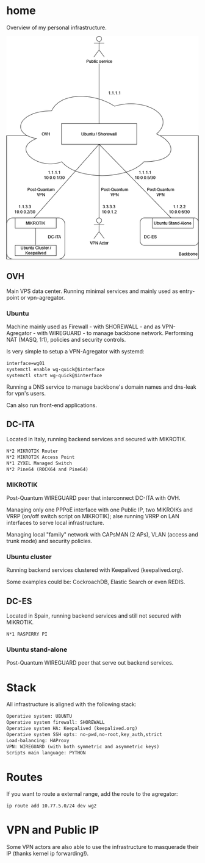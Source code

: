 # home
Overview of my personal infrastructure.

<p align="center">
  <img src="data/network.png" alt="network"/>
</p>

## OVH
Main VPS data center.
Running minimal services and mainly used as entry-point or vpn-agregator.

### Ubuntu
Machine mainly used as Firewall - with SHOREWALL - and as VPN-Agregator - with WIREGUARD - to manage backbone network. 
Performing NAT (MASQ, 1:1), policies and security controls. 

Is very simple to setup a VPN-Agregator with systemd:
```
interface=wg01
systemctl enable wg-quick@$interface
systemctl start wg-quick@$interface
```

Running a DNS service to manage backbone's domain names and dns-leak for vpn's users.

Can also run front-end applications.

## DC-ITA
Located in Italy, running backend services and secured with MIKROTIK.

```
N*2 MIKROTIK Router
N*2 MIKROTIK Access Point
N*1 ZYXEL Managed Switch
N*2 Pine64 (ROCK64 and Pine64)
```

### MIKROTIK
Post-Quantum WIREGUARD peer that interconnect DC-ITA with OVH.

Managing only one PPPoE interface with one Public IP, two MIKROIKs and VRRP (on/off switch script on MIKROTIK); alse running VRRP on LAN interfaces to serve local infrastructure.

Managing local "family" network with CAPsMAN (2 APs), VLAN (access and trunk mode) and security policies.

### Ubuntu cluster
Running backend services clustered with Keepalived (keepalived.org).

Some examples could be: CockroachDB, Elastic Search or even REDIS.

## DC-ES
Located in Spain, running backend services and still not secured with MIKROTIK.

```
N*1 RASPERRY PI
```

### Ubuntu stand-alone
Post-Quantum WIREGUARD peer that serve out backend services.

# Stack
All infrastructure is aligned with the following stack:

```
Operative system: UBUNTU
Operative system firewall: SHOREWALL
Operative system HA: Keepalived (keepalived.org)
Operative system SSH opts: no-pwd,no-root,key_auth,strict
Load-balancing: HAProxy
VPN: WIREGUARD (with both symmetric and asymmetric keys)
Scripts main language: PYTHON
```

# Routes
If you want to route a external range, add the route to the agregator:
```
ip route add 10.77.5.0/24 dev wg2
```

# VPN and Public IP
Some VPN actors are also able to use the infrastructure to masquerade their IP (thanks kernel ip forwarding!).

